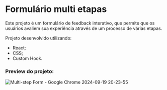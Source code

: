 # Formulário multi etapas 
Este projeto é um formulário de feedback interativo, que permite que os usuários avaliem sua experiência através de um processo de várias etapas.

Projeto desenvolvido utilizando:
- React;
- CSS;
- Custom Hook.

### Preview do projeto:

![Multi-step Form - Google Chrome 2024-09-19 20-23-55](https://github.com/user-attachments/assets/99afe8e2-e0d6-4376-a341-ae3ecfa7c424)

